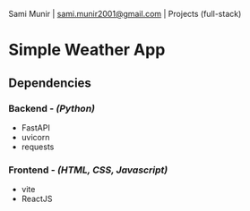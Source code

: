 Sami Munir | sami.munir2001@gmail.com | Projects (full-stack)
# Simple Weather App
## Dependencies
### Backend - *(Python)*
* FastAPI
* uvicorn
* requests
### Frontend - *(HTML, CSS, Javascript)*
* vite
* ReactJS